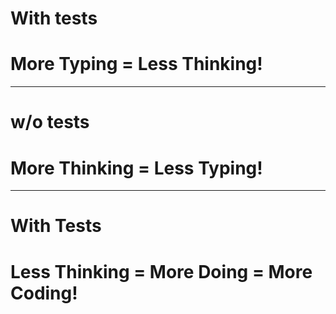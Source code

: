 <!-- classes: title -->

# With tests

# More Typing = Less Thinking!

---

# w/o tests

# More Thinking = Less Typing!

---

# With Tests

# Less Thinking = More Doing = More Coding!